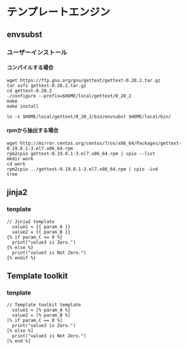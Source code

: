 # テンプレートエンジン

## envsubst

### ユーザーインストール

#### コンパイルする場合

```Shell
wget https://ftp.gnu.org/gnu/gettext/gettext-0.20.2.tar.gz
tar xvfz gettext-0.20.2.tar.gz
cd gettext-0.20.2
./configure --prefix=$HOME/local/gettext/0_20_2
make
make install

ln -s $HOME/local/gettext/0_20_2/bin/envsubst $HOME/local/bin/
```

#### rpmから抽出する場合

```Shell
wget http://mirror.centos.org/centos/7/os/x86_64/Packages/gettext-0.19.8.1-3.el7.x86_64.rpm
rpm2cpio gettext-0.19.8.1-3.el7.x86_64.rpm | cpio --list
mkdir work
cd work
rpm2cpio ../gettext-0.19.8.1-3.el7.x86_64.rpm | cpio -ivd
tree
```

## jinja2

### tenplate

```Text
// Jinja2 template
  value1 = {{ param_A }}
  value2 = {{ param_B }}
{% if param_C == 0 %}
  print("value3 is Zero.")
{% else %}
  print("value3 is Not Zero.")
{% endif %}
```
## Template toolkit

### tenplate

```Text
// Template toolkit template
  value1 = [% param_A %]
  value2 = [% param_B %]
[% if param_C == 0 %]
  print("value3 is Zero.")
[% else %]
  print("value3 is Not Zero.")
[% end %]
```
